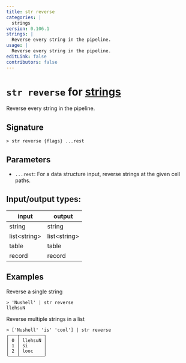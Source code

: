 ```yaml
---
title: str reverse
categories: |
  strings
version: 0.106.1
strings: |
  Reverse every string in the pipeline.
usage: |
  Reverse every string in the pipeline.
editLink: false
contributors: false
---
```

<!-- This file is automatically generated. Please edit the command in https://github.com/nushell/nushell instead. -->

# `str reverse` for [strings](/commands/categories/strings.md)

<div class='command-title'>Reverse every string in the pipeline.</div>

## Signature

```> str reverse {flags} ...rest```

## Parameters

 -  `...rest`: For a data structure input, reverse strings at the given cell paths.


## Input/output types:

| input        | output       |
| ------------ | ------------ |
| string       | string       |
| list&lt;string&gt; | list&lt;string&gt; |
| table        | table        |
| record       | record       |
## Examples

Reverse a single string
```nu
> 'Nushell' | str reverse
llehsuN
```

Reverse multiple strings in a list
```nu
> ['Nushell' 'is' 'cool'] | str reverse
╭───┬─────────╮
│ 0 │ llehsuN │
│ 1 │ si      │
│ 2 │ looc    │
╰───┴─────────╯

```
